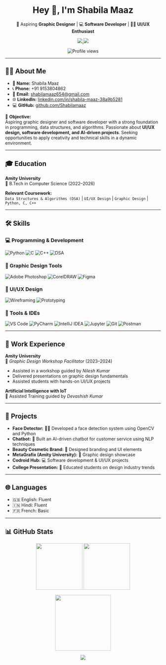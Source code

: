 <h1 align="center">Hey 👋, I'm Shabila Maaz</h1>

<p align="center">
  🎨 Aspiring <b>Graphic Designer</b> | 💻 <b>Software Developer</b> | 🧑‍💻 <b>UI/UX Enthusiast</b>
</p>

<p align="center">
  <a href="https://www.linkedin.com/in/shabila-maaz-38a9b5281">
    <img src="https://img.shields.io/badge/-LinkedIn-blue?style=flat&logo=linkedin" />
  </a>
  <a href="https://github.com/Shabilamaaz">
    <img src="https://img.shields.io/badge/-GitHub-black?style=flat&logo=github&logoColor=white" />
  </a>
</p>

<p align="center">
  <img src="https://komarev.com/ghpvc/?username=Shabilamaaz&color=blue" alt="Profile views"/>
</p>

---

## 👩‍🎓 About Me  

- 📌 **Name:** Shabila Maaz  
- 📞 **Phone:** +91 9153804862  
- 📧 **Email:** shabilamaaz654@gmail.com  
- 🌐 **LinkedIn:** [linkedin.com/in/shabila-maaz-38a9b5281](https://www.linkedin.com/in/shabila-maaz-38a9b5281)  
- 💻 **GitHub:** [github.com/Shabilamaaz](https://github.com/Shabilamaaz)  

🎯 **Objective:**  
Aspiring graphic designer and software developer with a strong foundation in programming, data structures, and algorithms. Passionate about **UI/UX design, software development, and AI-driven projects**. Seeking opportunities to apply creativity and technical skills in a dynamic environment.

---

## 🎓 Education  

**Amity University**  
📖 B.Tech in Computer Science (2022–2026)  

**Relevant Coursework:**  
`Data Structures & Algorithms (DSA)` | `UI/UX Design` | `Graphic Design` | `Python, C, C++`  

---

## 🛠 Skills  

### 💻 Programming & Development  
![Python](https://img.shields.io/badge/Python-3776AB?style=flat&logo=python&logoColor=white)
![C](https://img.shields.io/badge/C-00599C?style=flat&logo=c&logoColor=white)
![C++](https://img.shields.io/badge/C++-00599C?style=flat&logo=cplusplus&logoColor=white)
![DSA](https://img.shields.io/badge/Data%20Structures-FF6F00?style=flat&logo=codeforces&logoColor=white)

### 🎨 Graphic Design Tools  
![Adobe Photoshop](https://img.shields.io/badge/Adobe%20Photoshop-31A8FF?style=flat&logo=adobephotoshop&logoColor=white)
![CorelDRAW](https://img.shields.io/badge/CorelDRAW-46A247?style=flat&logo=coreldraw&logoColor=white)
![Figma](https://img.shields.io/badge/Figma-F24E1E?style=flat&logo=figma&logoColor=white)

### 🎯 UI/UX Design  
![Wireframing](https://img.shields.io/badge/Wireframing-000000?style=flat&logo=vectorworks&logoColor=white)
![Prototyping](https://img.shields.io/badge/Prototyping-FF61F6?style=flat&logo=adobeXD&logoColor=white)

### 🧰 Tools & IDEs  
![VS Code](https://img.shields.io/badge/VSCode-007ACC?style=flat&logo=visualstudiocode&logoColor=white)
![PyCharm](https://img.shields.io/badge/PyCharm-000000?style=flat&logo=pycharm&logoColor=white)
![IntelliJ IDEA](https://img.shields.io/badge/IntelliJIDEA-000000?style=flat&logo=intellijidea&logoColor=white)
![Jupyter](https://img.shields.io/badge/Jupyter-F37626?style=flat&logo=jupyter&logoColor=white)
![Git](https://img.shields.io/badge/Git-F05032?style=flat&logo=git&logoColor=white)
![Postman](https://img.shields.io/badge/Postman-FF6C37?style=flat&logo=postman&logoColor=white)

---

## 💼 Work Experience  

**Amity University**  
📌 *Graphic Design Workshop Facilitator* (2023–2024)  
- Assisted in a workshop guided by *Nilesh Kumar*  
- Delivered presentations on graphic design fundamentals  
- Assisted students with hands-on UI/UX projects  

**Artificial Intelligence with IoT**  
📌 Assisted Training guided by *Devashish Kumar*  

---

## 🚀 Projects  

- **Face Detector:** 🧑‍💻 Developed a face detection system using OpenCV and Python  
- **Chatbot:** 🤖 Built an AI-driven chatbot for customer service using NLP techniques  
- **Beauty Cosmetic Brand:** 💄 Designed branding and UI elements  
- **MetaGrafix (Amity University):** 🎨 Graphic design showcase  
- **Codroid Hub:** 💻 Software development & UI/UX projects  
- **College Presentation:** 🏫 Educated students on design industry trends  

---

## 🌐 Languages  
- 🇬🇧 English: Fluent  
- 🇮🇳 Hindi: Fluent  
- 🇫🇷 French: Basic  

---

## 📊 GitHub Stats  

<p align="center">
  <img src="https://github-readme-stats.vercel.app/api?username=Shabilamaaz&show_icons=true&count_private=true&theme=tokyonight" height="150"/>
  <img src="https://github-readme-stats.vercel.app/api/top-langs/?username=Shabilamaaz&layout=compact&theme=tokyonight" height="150"/>
</p>

<p align="center">
  <img src="https://github-readme-streak-stats.herokuapp.com/?user=Shabilamaaz&theme=tokyonight" height="180"/>
</p>

<p align="center">
  <img src="https://github-profile-summary-cards.vercel.app/api/cards/profile-details?username=Shabilamaaz&theme=github_dark" />
</p>
